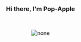 ### <p align="center">Hi there, I'm Pop-Apple</p>

<br>

<p align="center">
 <img src="" alt="none">
</p>
